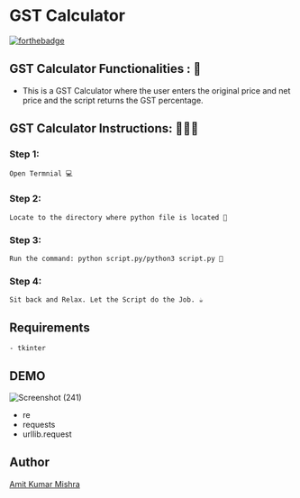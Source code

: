 # <b>GST Calculator</b>

[![forthebadge](https://forthebadge.com/images/badges/made-with-python.svg)](https://forthebadge.com)

## GST Calculator Functionalities : 🚀

- This is a GST Calculator where the user enters the original price and net price and the script returns the GST percentage.

## GST Calculator Instructions: 👨🏻‍💻

### Step 1:

    Open Termnial 💻

### Step 2:

    Locate to the directory where python file is located 📂

### Step 3:

    Run the command: python script.py/python3 script.py 🧐

### Step 4:

    Sit back and Relax. Let the Script do the Job. ☕

## Requirements

    - tkinter

## DEMO
![Screenshot (241)](https://user-images.githubusercontent.com/60662775/116357999-c86af180-a81a-11eb-91b2-fe1bca70872c.png)

- re
- requests
- urllib.request
    
## Author
   
[Amit Kumar Mishra](https://github.com/Amit366)

